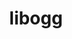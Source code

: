 ---
title: "libogg"
layout: cache
categories: [package, develop-2024-02-18]
meta: {"versions": ["1.3.5"], "compilers": ["apple-clang@=15.0.0", "gcc@=11.1.0", "gcc@=11.4.0", "gcc@=7.3.1", "gcc@=9.4.0"], "oss": ["amzn2", "ubuntu20.04", "ubuntu22.04", "ventura"], "platforms": ["darwin", "linux"], "targets": ["aarch64", "neoverse_n1", "neoverse_v1", "neoverse_v2", "ppc64le", "x86_64_v3"], "stacks": ["aws-isc", "aws-isc-aarch64", "data-vis-sdk", "e4s", "e4s-neoverse-v2", "e4s-neoverse_v1", "e4s-power", "e4s-rocm-external", "ml-darwin-aarch64-mps", "ml-linux-x86_64-cpu", "ml-linux-x86_64-cuda", "root"], "num_specs": 10, "num_specs_by_stack": {"root": 10, "ml-darwin-aarch64-mps": 1, "aws-isc-aarch64": 2, "aws-isc": 1, "e4s-neoverse_v1": 1, "e4s-power": 1, "data-vis-sdk": 1, "e4s-rocm-external": 1, "e4s": 1, "e4s-neoverse-v2": 1, "ml-linux-x86_64-cuda": 1, "ml-linux-x86_64-cpu": 1}}
spec_details: [{"hash": "czl3fizi4k6kxq5mjfjf45b4r3cemr4n", "compiler": "apple-clang@=15.0.0", "versions": ["1.3.5"], "os": "ventura", "platform": "darwin", "target": "aarch64", "variants": ["build_system=autotools"], "stacks": ["root", "ml-darwin-aarch64-mps"], "size": "-", "tarball": "https://binaries.spack.io/releases/develop-2024-02-18/build_cache/darwin-ventura-aarch64/apple-clang-15.0.0/libogg-1.3.5/darwin-ventura-aarch64-apple-clang-15.0.0-libogg-1.3.5-czl3fizi4k6kxq5mjfjf45b4r3cemr4n.spack"}, {"hash": "5d6le7wfzn5u7thy2bxgeq5d2jh7ryxs", "compiler": "gcc@=7.3.1", "versions": ["1.3.5"], "os": "amzn2", "platform": "linux", "target": "aarch64", "variants": ["build_system=autotools"], "stacks": ["root", "aws-isc-aarch64"], "size": "-", "tarball": "https://binaries.spack.io/releases/develop-2024-02-18/build_cache/linux-amzn2-aarch64/gcc-7.3.1/libogg-1.3.5/linux-amzn2-aarch64-gcc-7.3.1-libogg-1.3.5-5d6le7wfzn5u7thy2bxgeq5d2jh7ryxs.spack"}, {"hash": "ys6enw775vzzgbgvr4jiz4gf7zdp7dqy", "compiler": "gcc@=7.3.1", "versions": ["1.3.5"], "os": "amzn2", "platform": "linux", "target": "neoverse_n1", "variants": ["build_system=autotools"], "stacks": ["root", "aws-isc-aarch64"], "size": "-", "tarball": "https://binaries.spack.io/releases/develop-2024-02-18/build_cache/linux-amzn2-neoverse_n1/gcc-7.3.1/libogg-1.3.5/linux-amzn2-neoverse_n1-gcc-7.3.1-libogg-1.3.5-ys6enw775vzzgbgvr4jiz4gf7zdp7dqy.spack"}, {"hash": "sqsaa7xlpsvfmujdzzvqxbgt2gznjb3u", "compiler": "gcc@=7.3.1", "versions": ["1.3.5"], "os": "amzn2", "platform": "linux", "target": "x86_64_v3", "variants": ["build_system=autotools"], "stacks": ["root", "aws-isc"], "size": "-", "tarball": "https://binaries.spack.io/releases/develop-2024-02-18/build_cache/linux-amzn2-x86_64_v3/gcc-7.3.1/libogg-1.3.5/linux-amzn2-x86_64_v3-gcc-7.3.1-libogg-1.3.5-sqsaa7xlpsvfmujdzzvqxbgt2gznjb3u.spack"}, {"hash": "g7ggx5d7tbf5lwmdzlc3lgoa2nhukod6", "compiler": "gcc@=11.4.0", "versions": ["1.3.5"], "os": "ubuntu20.04", "platform": "linux", "target": "neoverse_v1", "variants": ["build_system=autotools"], "stacks": ["root", "e4s-neoverse_v1"], "size": "-", "tarball": "https://binaries.spack.io/releases/develop-2024-02-18/build_cache/linux-ubuntu20.04-neoverse_v1/gcc-11.4.0/libogg-1.3.5/linux-ubuntu20.04-neoverse_v1-gcc-11.4.0-libogg-1.3.5-g7ggx5d7tbf5lwmdzlc3lgoa2nhukod6.spack"}, {"hash": "aj5fe72j6w44jckcbdye4eshf7ah42ik", "compiler": "gcc@=9.4.0", "versions": ["1.3.5"], "os": "ubuntu20.04", "platform": "linux", "target": "ppc64le", "variants": ["build_system=autotools"], "stacks": ["root", "e4s-power"], "size": "-", "tarball": "https://binaries.spack.io/releases/develop-2024-02-18/build_cache/linux-ubuntu20.04-ppc64le/gcc-9.4.0/libogg-1.3.5/linux-ubuntu20.04-ppc64le-gcc-9.4.0-libogg-1.3.5-aj5fe72j6w44jckcbdye4eshf7ah42ik.spack"}, {"hash": "3m3sqvksar44ejdmo4sffohrgqqyqvzw", "compiler": "gcc@=11.1.0", "versions": ["1.3.5"], "os": "ubuntu20.04", "platform": "linux", "target": "x86_64_v3", "variants": ["build_system=autotools"], "stacks": ["root", "data-vis-sdk"], "size": "-", "tarball": "https://binaries.spack.io/releases/develop-2024-02-18/build_cache/linux-ubuntu20.04-x86_64_v3/gcc-11.1.0/libogg-1.3.5/linux-ubuntu20.04-x86_64_v3-gcc-11.1.0-libogg-1.3.5-3m3sqvksar44ejdmo4sffohrgqqyqvzw.spack"}, {"hash": "g5mtjtbucq2kzri3p6gpfsad3ztcyksv", "compiler": "gcc@=11.4.0", "versions": ["1.3.5"], "os": "ubuntu20.04", "platform": "linux", "target": "x86_64_v3", "variants": ["build_system=autotools"], "stacks": ["e4s-rocm-external", "root", "e4s"], "size": "-", "tarball": "https://binaries.spack.io/releases/develop-2024-02-18/build_cache/linux-ubuntu20.04-x86_64_v3/gcc-11.4.0/libogg-1.3.5/linux-ubuntu20.04-x86_64_v3-gcc-11.4.0-libogg-1.3.5-g5mtjtbucq2kzri3p6gpfsad3ztcyksv.spack"}, {"hash": "cmmhybpsa5ulwubxg4pyzlrtwumt5uiv", "compiler": "gcc@=11.4.0", "versions": ["1.3.5"], "os": "ubuntu22.04", "platform": "linux", "target": "neoverse_v2", "variants": ["build_system=autotools"], "stacks": ["root", "e4s-neoverse-v2"], "size": "-", "tarball": "https://binaries.spack.io/releases/develop-2024-02-18/build_cache/linux-ubuntu22.04-neoverse_v2/gcc-11.4.0/libogg-1.3.5/linux-ubuntu22.04-neoverse_v2-gcc-11.4.0-libogg-1.3.5-cmmhybpsa5ulwubxg4pyzlrtwumt5uiv.spack"}, {"hash": "szmr4q2djgsvnfind6ye6c5x6cwf7tt4", "compiler": "gcc@=11.4.0", "versions": ["1.3.5"], "os": "ubuntu22.04", "platform": "linux", "target": "x86_64_v3", "variants": ["build_system=autotools"], "stacks": ["root", "ml-linux-x86_64-cuda", "ml-linux-x86_64-cpu"], "size": "-", "tarball": "https://binaries.spack.io/releases/develop-2024-02-18/build_cache/linux-ubuntu22.04-x86_64_v3/gcc-11.4.0/libogg-1.3.5/linux-ubuntu22.04-x86_64_v3-gcc-11.4.0-libogg-1.3.5-szmr4q2djgsvnfind6ye6c5x6cwf7tt4.spack"}]
---